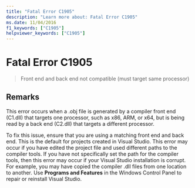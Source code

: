 ```yaml
---
title: "Fatal Error C1905"
description: "Learn more about: Fatal Error C1905"
ms.date: 11/04/2016
f1_keywords: ["C1905"]
helpviewer_keywords: ["C1905"]
---
```

# Fatal Error C1905

> Front end and back end not compatible (must target same processor)

## Remarks

This error occurs when a .obj file is generated by a compiler front end (C1.dll) that targets one processor, such as x86, ARM, or x64, but is being read by a back end (C2.dll) that targets a different processor.

To fix this issue, ensure that you are using a matching front end and back end. This is the default for projects created in Visual Studio. This error may occur if you have edited the project file and used different paths to the compiler tools. If you have not specifically set the path for the compiler tools, then this error may occur if your Visual Studio installation is corrupt. For example, you may have copied the compiler .dll files from one location to another. Use **Programs and Features** in the Windows Control Panel to repair or reinstall Visual Studio.
